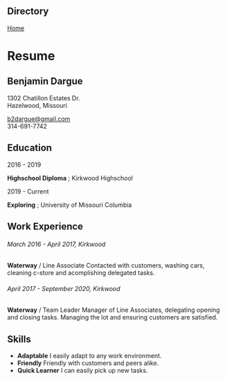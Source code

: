 ## Directory
[Home](https://github.com/keysor/ITFinal)
# Resume


Benjamin Dargue
-----------------
1302 Chatillon Estates Dr.                                                                                            
Hazelwood, Missouri

b2dargue@gmail.com                                                                                              
314-691-7742


Education
---------
2016 - 2019

**Highschool Diploma** ;
Kirkwood Highschool

2019 - Current

  **Exploring** ;
  University of Missouri Columbia
  
Work Experience
----
###### March 2016 - April 2017, Kirkwood
**Waterway** / Line Associate
Contacted with customers, washing cars, cleaning c-store and acomplishing delegated tasks.

###### April 2017 - September 2020, Kirkwood
**Waterway** / Team Leader
Manager of Line Associates, delegating opening and closing tasks. Managing the lot and ensuring customers are satisfied.

Skills
---
* **Adaptable** I easily adapt to any work environment.
* **Friendly** Friendly with customers and peers alike.
* **Quick Learner** I can easily pick up new tasks.
  
